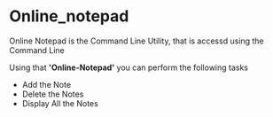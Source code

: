 # Online_notepad
Online Notepad is the Command Line Utility, that is accessd using the Command Line

Using that **'Online-Notepad'** you can perform the following tasks
- Add the Note 
- Delete the Notes
- Display All the Notes



